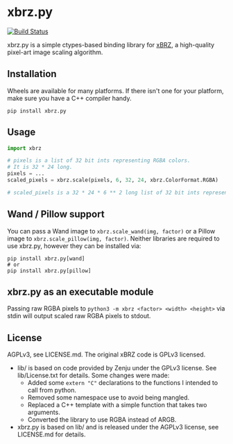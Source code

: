 # xbrz.py

[![Build Status](https://travis-ci.org/iomintz/xbrz.py.svg?branch=master)](https://travis-ci.org/iomintz/xbrz.py)

xbrz.py is a simple ctypes-based binding library for [xBRZ], a high-quality pixel-art image scaling algorithm.

## Installation

Wheels are available for many platforms. If there isn't one for your platform, make sure you have a C++ compiler handy.

```
pip install xbrz.py
```

## Usage

```py
import xbrz

# pixels is a list of 32 bit ints representing RGBA colors.
# It is 32 * 24 long.
pixels = ...
scaled_pixels = xbrz.scale(pixels, 6, 32, 24, xbrz.ColorFormat.RGBA)

# scaled_pixels is a 32 * 24 * 6 ** 2 long list of 32 bit ints representing the scaled image.
```

## Wand / Pillow support

You can pass a Wand image to `xbrz.scale_wand(img, factor)` or a Pillow image to `xbrz.scale_pillow(img, factor)`.
Neither libraries are required to use xbrz.py, however they can be installed via:

```
pip install xbrz.py[wand]
# or
pip install xbrz.py[pillow]
```

## xbrz.py as an executable module

Passing raw RGBA pixels to `python3 -m xbrz <factor> <width> <height>`
via stdin will output scaled raw RGBA pixels to stdout.

## License

AGPLv3, see LICENSE.md. The original xBRZ code is GPLv3 licensed.

- lib/ is based on code provided by Zenju under the GPLv3 license. See lib/License.txt for details.
  Some changes were made:
  - Added some `extern "C"` declarations to the functions I intended to call from python.
  - Removed some namespace use to avoid being mangled.
  - Replaced a C++ template with a simple function that takes two arguments.
  - Converted the library to use RGBA instead of ARGB.
- xbrz.py is based on lib/ and is released under the AGPLv3 license, see LICENSE.md for details.

[xbrz]: https://sourceforge.net/projects/xbrz/

